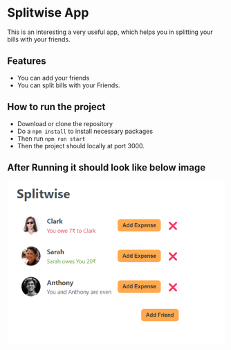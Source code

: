 # Splitwise App

This is an interesting a very useful app, which helps you in splitting your bills with your friends.

## Features

- You can add your friends
- You can split bills with your Friends.

## How to run the project

- Download or clone the repository
- Do a `npm install` to install necessary packages
- Then run `npm run start`
- Then the project should locally at port 3000.

## After Running it should look like below image

![demo](./public/demo.png)
